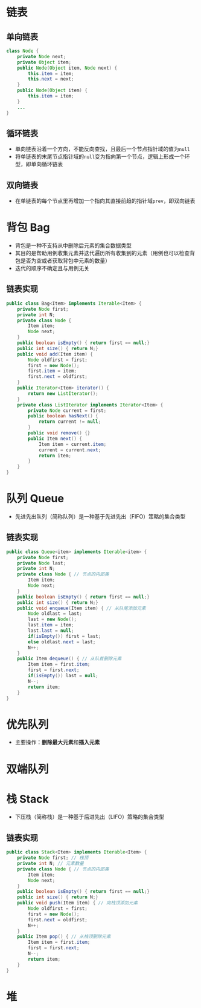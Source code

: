 # 链表

## 单向链表

```java
class Node {
    private Node next;
    private Object item;
    public Node(Object item, Node next) {
        this.item = item;
        this.next = next;
    }
    public Node(Object item) {
        this.item = item;
    }
    ...
}
```

## 循环链表

- 单向链表沿着一个方向，不能反向查找，且最后一个节点指针域的值为`null`
- 将单链表的末尾节点指针域的`null`变为指向第一个节点，逻辑上形成一个环型，即单向循环链表

## 双向链表

- 在单链表的每个节点里再增加一个指向其直接前趋的指针域`prev`，即双向链表





# 背包 Bag

- 背包是一种不支持从中删除后元素的集合数据类型
- 其目的是帮助用例收集元素并迭代遍历所有收集到的元素（用例也可以检查背包是否为空或者获取背包中元素的数量）
- 迭代的顺序不确定且与用例无关

## 链表实现

```java
public class Bag<Item> implements Iterable<Item> {
    private Node first;
    private int N;
    private class Node {
        Item item;
        Node next;
    }
    public boolean isEmpty() { return first == null;}
    public int size() { return N;}
    public void add(Item item) {
        Node oldfirst = first;
        first = new Node();
        first.item = item;
        first.next = oldfirst;
    }
    public Iterator<Item> iterator() {
        return new ListIterator();
    }
    private class ListIterator implements Iterator<Item> {
        private Node current = first;
        public boolean hasNext() {
            return current != null;
        }
        public void remove() {}
      	public Item next() {
            Item item = current.item;
            current = current.next;
            return item;
        }  
    }
}
```



# 队列 Queue

- 先进先出队列（简称队列）是一种基于先进先出（FIFO）策略的集合类型

## 链表实现

```java
public class Queue<item> implements Iterable<item> {
    private Node first;
    private Node last;
    private int N;
    private class Node { // 节点的内部类
        Item item;
        Node next;
    }
    public boolean isEmpty() { return first == null;}
    public int size() { return N;}
    public void enqueue(Item item) { // 从队尾添加元素
        Node oldlast = last;
        last = new Node();
        last.item = item;
        last.last = null;
        if(isEmpty()) first = last;
        else oldlast.next = last;
        N++;
    }
    public Item dequeue() { // 从队首删除元素
        Item item = first.item;
        first = first.next;
        if(isEmpty()) last = null;
        N--;
        return item;
    }
}
```



# 优先队列

- 主要操作：**删除最大元素**和**插入元素**

# 双端队列



# 栈 Stack

- 下压栈（简称栈）是一种基于后进先出（LIFO）策略的集合类型

## 链表实现

```java
public class Stack<Item> implements Iterable<Item> {
    private Node first; // 栈顶
    private int N; // 元素数量
    private class Node { // 节点的内部类
        Item item;
        Node next;
    }
    public boolean isEmpty() { return first == null;}
    public int size() { return N;}
    public void push(Item item) { // 向栈顶添加元素
        Node oldfirst = first;
        first = new Node();
        first.next = oldfirst;
        N++;
    }
    public Item pop() { // 从栈顶删除元素
        Item item = first.item;
        first = first.next;
        N--;
        return item;
    }
}
```



# 堆 